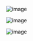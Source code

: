![image](https://github.com/user-attachments/assets/90ed5ccf-9db4-43e5-9068-60dc2bf544f8)

![image](https://github.com/user-attachments/assets/bf5a1596-b0db-48db-a69b-844fcd164d01)

![image](https://github.com/user-attachments/assets/bc8377cf-7506-4a0b-b7ba-9f461d6b687c)



